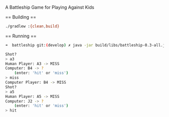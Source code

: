 
A Battleship Game for Playing Against Kids

== Building ==

```bash
./gradlew :{clean,build}
```

== Running ==

```bash 
➜  battleship git:(develop) ✗ java -jar build/libs/battleship-0.3-all.jar

Shot?
> a3
Human Player: A3 -> MISS 
Computer: B4 -> ?
	(enter: 'hit' or 'miss')
> miss
Computer Player: B4 -> MISS 
Shot?
> a5
Human Player: A5 -> MISS 
Computer: J2 -> ?
	(enter: 'hit' or 'miss')
> hit
```
